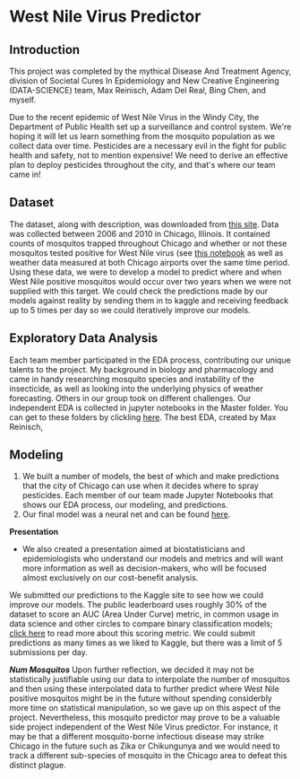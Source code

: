 # West Nile Virus Predictor

## Introduction

This project was completed by the mythical Disease And Treatment Agency, division of Societal Cures In Epidemiology and New Creative Engineering (DATA-SCIENCE) team, Max Reinisch, Adam Del Real, Bing Chen, and myself.

Due to the recent epidemic of West Nile Virus in the Windy City, the Department of Public Health set up a surveillance and control system. We're hoping it will let us learn something from the mosquito population as we collect data over time. Pesticides are a necessary evil in the fight for public health and safety, not to mention expensive! We need to derive an effective plan to deploy pesticides throughout the city, and that's where our team came in!

## Dataset

The dataset, along with description, was downloaded from [this site](https://www.kaggle.com/c/predict-west-nile-virus/). Data was collected between 2006 and 2010 in Chicago, Illinois. It contained counts of mosquitos trapped throughout Chicago and whether or not these mosquitos tested positive for West Nile virus (see [this notebook](https://github.com/Hadeishi/DSI_Project_4/blob/master/West-Nile-Virus.ipynb) as well as weather data measured at both Chicago airports over the same time period. Using these data, we were to develop a model to predict where and when West Nile positive mosquitos would occur over two years when we were not supplied with this target. We could check the predictions made by our models against reality by sending them in to kaggle and receiving feedback up to 5 times per day so we could iteratively improve our models.

## Exploratory Data Analysis

Each team member participated in the EDA process, contributing our unique talents to the project. My background in biology and pharmacology and came in handy researching mosquito species and instability of the insecticide, as well as looking into the underlying physics of weather forecasting. Others in our group took on different challenges. Our independent EDA is collected in jupyter notebooks in the Master folder. You can get to these folders by clickling [here](https://github.com/Hadeishi/West_Nile_Virus_Chicago/tree/master/Notebooks-WIP). The best EDA, created by Max Reinisch,

## Modeling

1. We built a number of models, the best of which and make predictions that the city of Chicago can use when it decides where to spray pesticides. Each member of our team made Jupyter Notebooks that shows our EDA process, our modeling, and predictions.
2. Our final model was a neural net and can be found [here](https://github.com/Hadeishi/West_Nile_Virus_Chicago/blob/master/Notebooks-Master/04_Build_Models.ipynb).

**Presentation**
* We also created a presentation aimed at biostatisticians and epidemiologists who understand our models and metrics and will want more information as well as decision-makers, who will be focused almost exclusively on our cost-benefit analysis.

We submitted our predictions to the Kaggle site to see how we could improve our models. The public leaderboard uses roughly 30% of the dataset to score an AUC (Area Under Curve) metric, in common usage in data science and other circles to compare binary classification models; [click here](https://www.kaggle.com/wiki/AreaUnderCurve) to read more about this scoring metric. We could submit predictions as many times as we liked to Kaggle, but there was a limit of 5 submissions per day.

***Num Mosquitos*** Upon further reflection, we decided it may not be statistically justifiable using our data to interpolate the number of mosquitos and then using these interpolated data to further predict where West Nile positive mosquitos might be in the future without spending considerbly more time on statistical manipulation, so we gave up on this aspect of the project. Nevertheless, this mosquito predictor may prove to be a valuable side project independent of the West Nile Virus predictor. For instance, it may be that a different mosquito-borne infectious disease may strike Chicago in the future such as Zika or Chikungunya and we would need to track a different sub-species of mosquito in the Chicago area to defeat this distinct plague.
